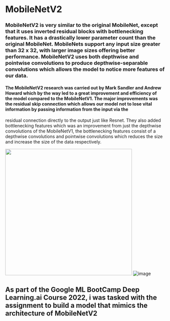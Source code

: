 # MobileNetV2

### MobileNetV2 is very similar to the original MobileNet, except that it uses inverted residual blocks with bottlenecking features. It has a drastically lower parameter count than the original MobileNet. MobileNets support any input size greater than 32 x 32, with larger image sizes offering better performance. MobileNetV2 uses both depthwise and pointwise convolutions to produce  depthwise-separable convolutions which allows the model to notice more features of our data.

#### The MobileNetV2 research was carried out by Mark Sandler and  Andrew Howard which by the way led to a great improvement and efficiency of  the model compared to the MobileNetV1. The major improvements was the residual skip connection which allows our model not to lose vital information by passing information from  the input via the
residual connection directly to  the output just like Resnet. They also added  bottlenecking features which  was an improvement from just the depthwise convolutions of the MobileNetV1, the bottlenecking features consist of a depthwise convolutions and pointwise convolutions which reduces the size and increase the size of the data respectively.

[<img target="_blank" src="https://user-images.githubusercontent.com/59423092/196147731-69694733-10df-43e3-8324-ac9b1791a96e.png" width=400>](https://images.app.goo.gl/mVfH3iFY85cnDoHe7/)
![image](https://user-images.githubusercontent.com/59423092/196147731-69694733-10df-43e3-8324-ac9b1791a96e.png)

## As part of the Google ML BootCamp Deep Learning.ai Course  2022, i  was tasked with the assignment to build a model that mimics the architecture of MobileNetV2 
